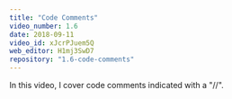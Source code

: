 ```yaml
---
title: "Code Comments"
video_number: 1.6
date: 2018-09-11
video_id: xJcrPJuem5Q
web_editor: H1mj3SwD7
repository: "1.6-code-comments"
---
```


In this video, I cover code comments indicated with a "//".
